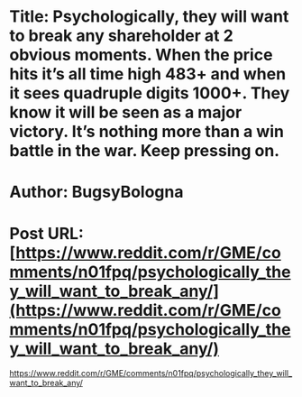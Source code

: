 # Title: Psychologically, they will want to break any shareholder at 2 obvious moments. When the price hits it’s all time high 483+ and when it sees quadruple digits 1000+. They know it will be seen as a major victory. It’s nothing more than a win battle in the war. Keep pressing on.
# Author: BugsyBologna
# Post URL: [https://www.reddit.com/r/GME/comments/n01fpq/psychologically_they_will_want_to_break_any/](https://www.reddit.com/r/GME/comments/n01fpq/psychologically_they_will_want_to_break_any/)


https://www.reddit.com/r/GME/comments/n01fpq/psychologically_they_will_want_to_break_any/